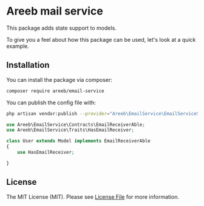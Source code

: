 # Areeb mail service

This package adds state support to models.

To give you a feel about how this package can be used, let's look at a quick example.

## Installation

You can install the package via composer:

```bash
composer require areeb/email-service
```

You can publish the config file with:

```bash
php artisan vendor:publish --provider="Areeb\EmailService\EmailServiceServiceProvider" --tag="email-service-config"
```

```php
use Areeb\EmailService\Contracts\EmailReceiverAble;
use Areeb\EmailService\Traits\HasEmailReceiver;

class User extends Model implements EmailReceiverAble
{
    use HasEmailReceiver;

}
```

## License

The MIT License (MIT). Please see [License File](LICENSE.md) for more information.
